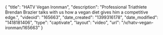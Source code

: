 {
    "title": "HATV Vegan Ironman",
    "description": "Professional Triathlete Brendan Brazier talks with us how a vegan diet gives him a competitive edge.",
    "videoid": "165663",
    "date_created": "1399316178",
    "date_modified": "1418181406",
    "type": "captivate",
    "layout": "video",
    "url": "\/v\/hatv-vegan-ironman\/165663"
}